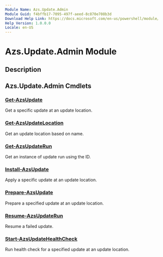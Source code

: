 ```yaml
---
Module Name: Azs.Update.Admin
Module Guid: f4bffb17-7095-497f-aeed-8c870e708b3d
Download Help Link: https://docs.microsoft.com/en-us/powershell/module/azs.update.admin
Help Version: 1.0.0.0
Locale: en-US
---
```


# Azs.Update.Admin Module
## Description


## Azs.Update.Admin Cmdlets
### [Get-AzsUpdate](Get-AzsUpdate.md)
Get a specific update at an update location.

### [Get-AzsUpdateLocation](Get-AzsUpdateLocation.md)
Get an update location based on name.

### [Get-AzsUpdateRun](Get-AzsUpdateRun.md)
Get an instance of update run using the ID.

### [Install-AzsUpdate](Install-AzsUpdate.md)
Apply a specific update at an update location.

### [Prepare-AzsUpdate](Prepare-AzsUpdate.md)
Prepare a specified update at an update location.

### [Resume-AzsUpdateRun](Resume-AzsUpdateRun.md)
Resume a failed update.

### [Start-AzsUpdateHealthCheck](Start-AzsUpdateHealthCheck.md)
Run health check for a specified update at an update location.

